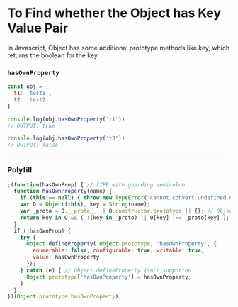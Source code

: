 # To Find whether the Object has Key Value Pair

In Javascript, Object has some additional prototype methods like key, which returns the boolean for the key.

### `hasOwnProperty`

```js
const obj = {
  t1: 'test1',
  t2: 'test2'
}

console.log(obj.hasOwnProperty('t1'))
// OUTPUT: true

console.log(obj.hasOwnProperty('t3'))
// OUTPUT: false
```

***

### Polyfill

```js
;(function(hasOwnProp) { // IIFE with guarding semicolon
  function hasOwnProperty(name) {
    if (this == null) { throw new TypeError("Cannot convert undefined or null to object!") }
    var O = Object(this), key = String(name);
    var _proto = O.__proto__ || O.constructor.prototype || {}; // Object.prototype
    return key in O && ( !(key in _proto) || O[key] !== _proto[key] );
  }
  if (!hasOwnProp) {
    try {
      Object.defineProperty( Object.prototype, 'hasOwnProperty', {
        enumerable: false, configurable: true, writable: true,
        value: hasOwnProperty
      });
    } catch (e) { // Object.defineProperty isn't supported
      Object.prototype['hasOwnProperty'] = hasOwnProperty;
    }
  }
})(Object.prototype.hasOwnProperty);
```
